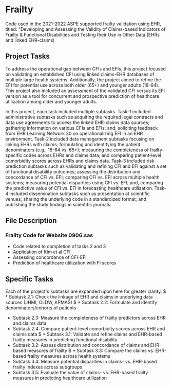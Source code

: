 # Frailty
Code used in the 2021-2022 ASPE supported frailty validation using EHR, titled: "Developing and Assessing the Validity of Claims-based Indicators of Frailty & Functional Disabilities and Testing their Use in Other Data (EHRs and linked EHR-claims)

## Project Tasks

To address the operational gap between CFIs and EFIs, this project focused on validating an established CFI using linked claims-EHR databases of multiple large health systems. Additionally, the project aimed to refine the EFI for potential use across both older (65+) and younger adults (18-64). This project also included an assessment of the validated CFI versus its EFI version as a tool for concurrent and prospective prediction of healthcare utilization among older and younger adults. 

In this project, each task included multiple subtasks. Task-1 included administrative subtasks such as acquiring the required legal contracts and data use agreements to access the linked EHR-claims data sources; gathering information on various CFIs and EFIs; and, soliciting feedback from EHR Learning Network 30 on operationalizing EFI in an EHR environment. Task-2 included data management subtasks focusing on linking EHRs with claims; formulating and identifying the patient denominators (e.g., 18-64 vs. 65+); measuring the completeness of frailty-specific codes across EHRs and claims data; and comparing patient-level comorbidity scores across EHRs and claims data. Task-3 included risk prediction subtasks such as validating and refining CFI and EFI against a set of functional disability outcomes; assessing the distribution and concordance of CFI vs. EFI; comparing CFI vs. EFI across multiple health systems; measuring potential disparities using CFI vs. EFI; and, comparing the predictive value of CFI vs. EFI in forecasting healthcare utilization. Task-4 included dissemination subtasks such as presentation at scientific venues; sharing the underlying code in a standardized format; and publishing the study findings in scientific journals. 

## File Description

### Frailty Code for Website 0906.sas
 * Code related to completion of tasks 2 and 3
 * Application of Kim et al CFI
 * Assessing concordance of CFI-EFI
 * Prediction of healthcare utilization with FI scores

## Specific Tasks
Each of the project's subtasks are expanded upon here for greater clarity.
$ * Subtask 2.1: Check the linkage of EHR and claims in underlying data sources (JHMI, OLDW, KPMAS)
$ * Subtask 2.2: Formulate and identify denominators/cohorts of patients
 * Subtask 2.3: Measure the completeness of frailty predictors across EHR and claims data
 * Subtask 2.4: Compare patient-level comorbidity scores across EHR and claims data
$ * Subtask 3.1: Validate and refine claims and EHR-based frailty measures in predicting functional disability
 * Subtask 3.2: Assess distribution and concordance of claims and EHR-based measures of frailty
$ * Subtask 3.3: Compare the claims vs. EHR-based frailty measures across health systems
 * Subtask 3.4: Measure potential disparities in claims- vs. EHR-based frailty indexes across subgroups
 * Subtask 3.5: Evaluate the value of claims- vs. EHR-based frailty measures in predicting healthcare utilization
